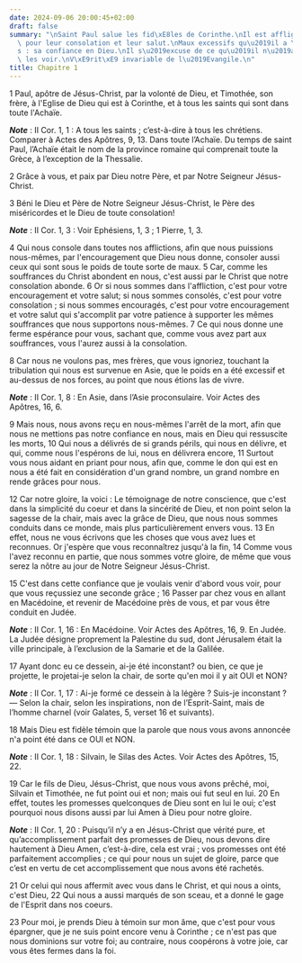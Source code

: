 ```yaml
---
date: 2024-09-06 20:00:45+02:00
draft: false
summary: "\nSaint Paul salue les fid\xE8les de Corinthe.\nIl est afflig\xE9 et consol\xE9\
  \ pour leur consolation et leur salut.\nMaux excessifs qu\u2019il a \xE9prouv\xE9\
  s : sa confiance en Dieu.\nIl s\u2019excuse de ce qu\u2019il n\u2019a pas \xE9t\xE9\
  \ les voir.\nV\xE9rit\xE9 invariable de l\u2019Evangile.\n"
title: Chapitre 1
---
```





1 Paul, apôtre de Jésus-Christ, par la volonté de Dieu, et Timothée, son frère, à l'Eglise de Dieu qui est à Corinthe, et à tous les saints qui sont dans toute l'Achaïe.

***Note*** :  II Cor. 1, 1 : A tous les saints ; c’est-à-dire à tous les chrétiens. Comparer à Actes des Apôtres, 9, 13. Dans toute l’Achaïe. Du temps de saint Paul, l’Achaïe était le nom de la province romaine qui comprenait toute la Grèce, à l’exception de la Thessalie.

2 Grâce à vous, et paix par Dieu notre Père, et par Notre Seigneur Jésus-Christ.


3 Béni le Dieu et Père de Notre Seigneur Jésus-Christ, le Père des miséricordes et le Dieu de toute consolation!

***Note*** :  II Cor. 1, 3 : Voir Ephésiens, 1, 3 ; 1 Pierre, 1, 3.

4 Qui nous console dans toutes nos afflictions, afin que nous puissions nous-mêmes, par l'encouragement que Dieu nous donne, consoler aussi ceux qui sont sous le poids de toute sorte de maux. 5 Car, comme les souffrances du Christ abondent en nous, c'est aussi par le Christ que notre consolation abonde. 6 Or si nous sommes dans l'affliction, c'est pour votre encouragement et votre salut; si nous sommes consolés, c'est pour votre consolation ; si nous sommes encouragés, c'est pour votre encouragement et votre salut qui s'accomplit par votre patience à supporter les mêmes souffrances que nous supportons nous-mêmes. 7 Ce qui nous donne une ferme espérance pour vous, sachant que, comme vous avez part aux souffrances, vous l'aurez aussi à la consolation.


8 Car nous ne voulons pas, mes frères, que vous ignoriez, touchant la tribulation qui nous est survenue en Asie, que le poids en a été excessif et au-dessus de nos forces, au point que nous étions las de vivre.

***Note*** :  II Cor. 1, 8 : En Asie, dans l’Asie proconsulaire. Voir Actes des Apôtres, 16, 6.

9 Mais nous, nous avons reçu en nous-mêmes l'arrêt de la mort, afin que nous ne mettions pas notre confiance en nous, mais en Dieu qui ressuscite les morts, 10 Qui nous a délivrés de si grands périls, qui nous en délivre, et qui, comme nous l'espérons de lui, nous en délivrera encore, 11 Surtout vous nous aidant en priant pour nous, afin que, comme le don qui est en nous a été fait en considération d'un grand nombre, un grand nombre en rende grâces pour nous.


12 Car notre gloire, la voici : Le témoignage de notre conscience, que c'est dans la simplicité du coeur et dans la sincérité de Dieu, et non point selon la sagesse de la chair, mais avec la grâce de Dieu, que nous nous sommes conduits dans ce monde, mais plus particulièrement envers vous. 13 En effet, nous ne vous écrivons que les choses que vous avez lues et reconnues. Or j'espère que vous reconnaîtrez jusqu'à la fin, 14 Comme vous l'avez reconnu en partie, que nous sommes votre gloire, de même que vous serez la nôtre au jour de Notre Seigneur Jésus-Christ.


15 C'est dans cette confiance que je voulais venir d'abord vous voir, pour que vous reçussiez une seconde grâce ; 16 Passer par chez vous en allant en Macédoine, et revenir de Macédoine près de vous, et par vous être conduit en Judée.

***Note*** :  II Cor. 1, 16 : En Macédoine. Voir Actes des Apôtres, 16, 9. En Judée. La Judée désigne proprement la Palestine du sud, dont Jérusalem était la ville principale, à l’exclusion de la Samarie et de la Galilée.

17 Ayant donc eu ce dessein, ai-je été inconstant? ou bien, ce que je projette, le projetai-je selon la chair, de sorte qu'en moi il y ait OUI et NON?

***Note*** :  II Cor. 1, 17 : Ai-je formé ce dessein à la légère ? Suis-je inconstant ? ― Selon la chair, selon les inspirations, non de l’Esprit-Saint, mais de l’homme charnel (voir Galates, 5, verset 16 et suivants).

18 Mais Dieu est fidèle témoin que la parole que nous vous avons annoncée n'a point été dans ce OUI et NON.

***Note*** :  II Cor. 1, 18 : Silvain, le Silas des Actes. Voir Actes des Apôtres, 15, 22.

19 Car le fils de Dieu, Jésus-Christ, que nous vous avons prêché, moi, Silvain et Timothée, ne fut point oui et non; mais oui fut seul en lui. 20 En effet, toutes les promesses quelconques de Dieu sont en lui le oui; c'est pourquoi nous disons aussi par lui Amen à Dieu pour notre gloire.

***Note*** :  II Cor. 1, 20 : Puisqu’il n’y a en Jésus-Christ que vérité pure, et qu’accomplissement parfait des promesses de Dieu, nous devons dire hautement à Dieu Amen, c’est-à-dire, cela est vrai ; vos promesses ont été parfaitement accomplies ; ce qui pour nous un sujet de gloire, parce que c’est en vertu de cet accomplissement que nous avons été rachetés.

21 Or celui qui nous affermit avec vous dans le Christ, et qui nous a oints, c'est Dieu, 22 Qui nous a aussi marqués de son sceau, et a donné le gage de l'Esprit dans nos coeurs.


23 Pour moi, je prends Dieu à témoin sur mon âme, que c'est pour vous épargner, que je ne suis point encore venu à Corinthe ; ce n'est pas que nous dominions sur votre foi; au contraire, nous coopérons à votre joie, car vous êtes fermes dans la foi.

